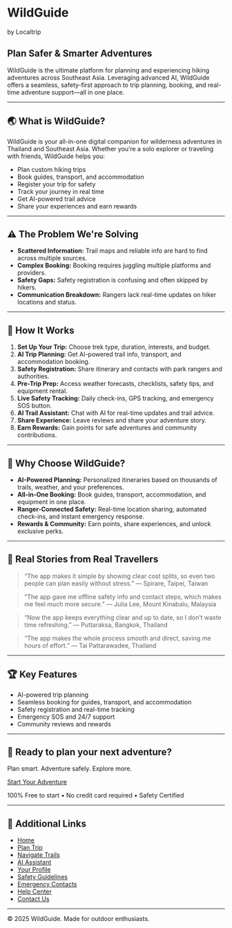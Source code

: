 # WildGuide
by Localtrip

## Plan Safer & Smarter Adventures

WildGuide is the ultimate platform for planning and experiencing hiking adventures across Southeast Asia. Leveraging advanced AI, WildGuide offers a seamless, safety-first approach to trip planning, booking, and real-time adventure support—all in one place.

---

## 🌏 What is WildGuide?
WildGuide is your all-in-one digital companion for wilderness adventures in Thailand and Southeast Asia. Whether you’re a solo explorer or traveling with friends, WildGuide helps you:
- Plan custom hiking trips
- Book guides, transport, and accommodation
- Register your trip for safety
- Track your journey in real time
- Get AI-powered trail advice
- Share your experiences and earn rewards

---

## ⚠️ The Problem We're Solving
- **Scattered Information:** Trail maps and reliable info are hard to find across multiple sources.
- **Complex Booking:** Booking requires juggling multiple platforms and providers.
- **Safety Gaps:** Safety registration is confusing and often skipped by hikers.
- **Communication Breakdown:** Rangers lack real-time updates on hiker locations and status.

---

## 🚀 How It Works
1. **Set Up Your Trip:** Choose trek type, duration, interests, and budget.
2. **AI Trip Planning:** Get AI-powered trail info, transport, and accommodation booking.
3. **Safety Registration:** Share itinerary and contacts with park rangers and authorities.
4. **Pre-Trip Prep:** Access weather forecasts, checklists, safety tips, and equipment rental.
5. **Live Safety Tracking:** Daily check-ins, GPS tracking, and emergency SOS button.
6. **AI Trail Assistant:** Chat with AI for real-time updates and trail advice.
7. **Share Experience:** Leave reviews and share your adventure story.
8. **Earn Rewards:** Gain points for safe adventures and community contributions.

---

## 🌟 Why Choose WildGuide?
- **AI-Powered Planning:** Personalized itineraries based on thousands of trails, weather, and your preferences.
- **All-in-One Booking:** Book guides, transport, accommodation, and equipment in one place.
- **Ranger-Connected Safety:** Real-time location sharing, automated check-ins, and instant emergency response.
- **Rewards & Community:** Earn points, share experiences, and unlock exclusive perks.

---

## 💬 Real Stories from Real Travellers
> “The app makes it simple by showing clear cost splits, so even two people can plan easily without stress.” — Spirare, Taipei, Taiwan

> “The app gave me offline safety info and contact steps, which makes me feel much more secure.” — Julia Lee, Mount Kinabalu, Malaysia

> “Now the app keeps everything clear and up to date, so I don’t waste time refreshing.” — Puttaraksa, Bangkok, Thailand

> “The app makes the whole process smooth and direct, saving me hours of effort.” — Tai Pattarawadee, Thailand

---

## 🏆 Key Features
- AI-powered trip planning
- Seamless booking for guides, transport, and accommodation
- Safety registration and real-time tracking
- Emergency SOS and 24/7 support
- Community reviews and rewards

---

## 🌄 Ready to plan your next adventure?
Plan smart. Adventure safely. Explore more.

[Start Your Adventure](https://wildguide.vercel.app/plan)

100% Free to start • No credit card required • Safety Certified

---

## 📎 Additional Links
- [Home](https://wildguide.vercel.app/)
- [Plan Trip](https://wildguide.vercel.app/plan)
- [Navigate Trails](https://wildguide.vercel.app/navigate)
- [AI Assistant](https://wildguide.vercel.app/chat)
- [Your Profile](https://wildguide.vercel.app/profile)
- [Safety Guidelines](https://wildguide.vercel.app/#)
- [Emergency Contacts](https://wildguide.vercel.app/#)
- [Help Center](https://wildguide.vercel.app/#)
- [Contact Us](https://wildguide.vercel.app/#)

---

© 2025 WildGuide. Made for outdoor enthusiasts.
